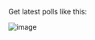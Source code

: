 Get latest polls like this:


![image](https://github.com/user-attachments/assets/7050c480-e427-4e3f-ae0e-c54bc8219800)
